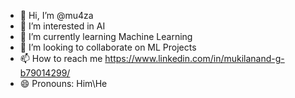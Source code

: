 - 👋 Hi, I’m @mu4za
- 👀 I’m interested in AI
- 🌱 I’m currently learning Machine Learning
- 💞️ I’m looking to collaborate on ML Projects
- 📫 How to reach me https://www.linkedin.com/in/mukilanand-g-b79014299/
- 😄 Pronouns: Him\He

<!---
mu4za/mu4za is a ✨ special ✨ repository because its `README.md` (this file) appears on your GitHub profile.
You can click the Preview link to take a look at your changes.
--->

